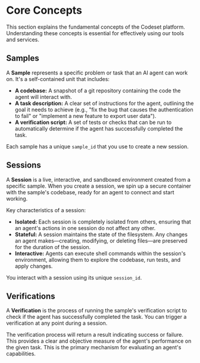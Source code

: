 # Core Concepts

This section explains the fundamental concepts of the Codeset platform. Understanding these concepts is essential for effectively using our tools and services.

## Samples

A **Sample** represents a specific problem or task that an AI agent can work on. It's a self-contained unit that includes:

*   **A codebase:** A snapshot of a git repository containing the code the agent will interact with.
*   **A task description:** A clear set of instructions for the agent, outlining the goal it needs to achieve (e.g., "fix the bug that causes the authentication to fail" or "implement a new feature to export user data").
*   **A verification script:** A set of tests or checks that can be run to automatically determine if the agent has successfully completed the task.

Each sample has a unique `sample_id` that you use to create a new session.

## Sessions

A **Session** is a live, interactive, and sandboxed environment created from a specific sample. When you create a session, we spin up a secure container with the sample's codebase, ready for an agent to connect and start working.

Key characteristics of a session:

*   **Isolated:** Each session is completely isolated from others, ensuring that an agent's actions in one session do not affect any other.
*   **Stateful:** A session maintains the state of the filesystem. Any changes an agent makes—creating, modifying, or deleting files—are preserved for the duration of the session.
*   **Interactive:** Agents can execute shell commands within the session's environment, allowing them to explore the codebase, run tests, and apply changes.

You interact with a session using its unique `session_id`.

## Verifications

A **Verification** is the process of running the sample's verification script to check if the agent has successfully completed the task. You can trigger a verification at any point during a session.

The verification process will return a result indicating success or failure. This provides a clear and objective measure of the agent's performance on the given task. This is the primary mechanism for evaluating an agent's capabilities.
